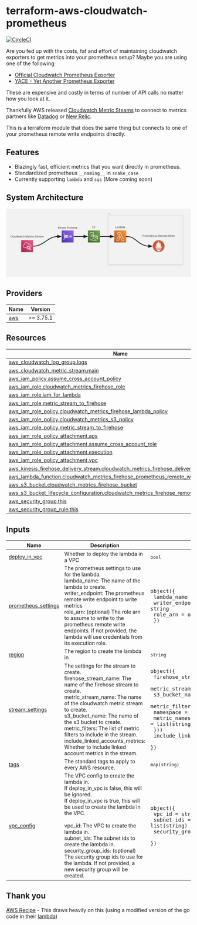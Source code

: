# terraform-aws-cloudwatch-prometheus

[![CircleCI](https://dl.circleci.com/status-badge/img/gh/signal-ai/terraform-aws-cloudwatch-prometheus/tree/main.svg?style=svg)](https://dl.circleci.com/status-badge/redirect/gh/signal-ai/terraform-aws-cloudwatch-prometheus/tree/main)

Are you fed up with the costs, faf and effort of maintaining cloudwatch exporters to get metrics into your prometheus setup?
Maybe you are using one of the following:

- [Official Cloudwatch Prometheus Exporter](https://github.com/prometheus/cloudwatch_exporter)
- [YACE - Yet Another Prometheus Exporter](https://github.com/nerdswords/yet-another-cloudwatch-exporter)

These are expensive and costly in terms of number of API calls no matter how you look at it.

Thankfully AWS released [Cloudwatch Metric Steams](https://aws.amazon.com/blogs/aws/cloudwatch-metric-streams-send-aws-metrics-to-partners-and-to-your-apps-in-real-time/) to connect to metrics partners like [Datadog](https://www.datadoghq.com/) or [New Relic](https://newrelic.com/).

This is a terraform module that does the same thing but connects to one of your prometheus remote write endpoints directly.

## Features

- Blazingly fast, efficient metrics that you want directly in prometheus.
- Standardized prometheus  `__naming__` in `snake_case`
- Currently supporting `lambda` and `sqs` (More coming soon)

## System Architecture

![System Architecture](./images/system_architecture.png)

<!-- BEGIN_TF_DOCS -->
## Providers

| Name | Version |
|------|---------|
| <a name="provider_aws"></a> [aws](#provider\_aws) | >= 3.75.1 |

## Resources

| Name | Type |
|------|------|
| [aws_cloudwatch_log_group.logs](https://registry.terraform.io/providers/hashicorp/aws/latest/docs/resources/cloudwatch_log_group) | resource |
| [aws_cloudwatch_metric_stream.main](https://registry.terraform.io/providers/hashicorp/aws/latest/docs/resources/cloudwatch_metric_stream) | resource |
| [aws_iam_policy.assume_cross_account_policy](https://registry.terraform.io/providers/hashicorp/aws/latest/docs/resources/iam_policy) | resource |
| [aws_iam_role.cloudwatch_metrics_firehose_role](https://registry.terraform.io/providers/hashicorp/aws/latest/docs/resources/iam_role) | resource |
| [aws_iam_role.iam_for_lambda](https://registry.terraform.io/providers/hashicorp/aws/latest/docs/resources/iam_role) | resource |
| [aws_iam_role.metric_stream_to_firehose](https://registry.terraform.io/providers/hashicorp/aws/latest/docs/resources/iam_role) | resource |
| [aws_iam_role_policy.cloudwatch_metrics_firehose_lambda_policy](https://registry.terraform.io/providers/hashicorp/aws/latest/docs/resources/iam_role_policy) | resource |
| [aws_iam_role_policy.cloudwatch_metrics_s3_policy](https://registry.terraform.io/providers/hashicorp/aws/latest/docs/resources/iam_role_policy) | resource |
| [aws_iam_role_policy.metric_stream_to_firehose](https://registry.terraform.io/providers/hashicorp/aws/latest/docs/resources/iam_role_policy) | resource |
| [aws_iam_role_policy_attachment.aps](https://registry.terraform.io/providers/hashicorp/aws/latest/docs/resources/iam_role_policy_attachment) | resource |
| [aws_iam_role_policy_attachment.assume_cross_account_role](https://registry.terraform.io/providers/hashicorp/aws/latest/docs/resources/iam_role_policy_attachment) | resource |
| [aws_iam_role_policy_attachment.execution](https://registry.terraform.io/providers/hashicorp/aws/latest/docs/resources/iam_role_policy_attachment) | resource |
| [aws_iam_role_policy_attachment.vpc](https://registry.terraform.io/providers/hashicorp/aws/latest/docs/resources/iam_role_policy_attachment) | resource |
| [aws_kinesis_firehose_delivery_stream.cloudwatch_metrics_firehose_delivery_stream](https://registry.terraform.io/providers/hashicorp/aws/latest/docs/resources/kinesis_firehose_delivery_stream) | resource |
| [aws_lambda_function.cloudwatch_metrics_firehose_prometheus_remote_write](https://registry.terraform.io/providers/hashicorp/aws/latest/docs/resources/lambda_function) | resource |
| [aws_s3_bucket.cloudwatch_metrics_firehose_bucket](https://registry.terraform.io/providers/hashicorp/aws/latest/docs/resources/s3_bucket) | resource |
| [aws_s3_bucket_lifecycle_configuration.cloudwatch_metrics_firehose_remove_after_10_days](https://registry.terraform.io/providers/hashicorp/aws/latest/docs/resources/s3_bucket_lifecycle_configuration) | resource |
| [aws_security_group.this](https://registry.terraform.io/providers/hashicorp/aws/latest/docs/resources/security_group) | resource |
| [aws_security_group_rule.this](https://registry.terraform.io/providers/hashicorp/aws/latest/docs/resources/security_group_rule) | resource |

## Inputs

| Name | Description | Type | Default | Required |
|------|-------------|------|---------|:--------:|
| <a name="input_deploy_in_vpc"></a> [deploy\_in\_vpc](#input\_deploy\_in\_vpc) | Whether to deploy the lambda in a VPC | `bool` | `false` | no |
| <a name="input_prometheus_settings"></a> [prometheus\_settings](#input\_prometheus\_settings) | The prometheus settings to use for the lambda.<br/>  lambda\_name: The name of the lambda to create.<br/>  writer\_endpoint: The prometheus remote write endpoint to write metrics<br/>  role\_arn: (optional) The role arn to assume to write to the prometheus remote write endpoints. If not provided, the lambda will use credentials from its execution role. | <pre>object({<br/>    lambda_name = string<br/>    writer_endpoint = string<br/>    role_arn = optional(string)<br/>  })</pre> | n/a | yes |
| <a name="input_region"></a> [region](#input\_region) | The region to create the lambda in | `string` | n/a | yes |
| <a name="input_stream_settings"></a> [stream\_settings](#input\_stream\_settings) | The settings for the stream to create.<br/>  firehose\_stream\_name: The name of the firehose stream to create.<br/>  metric\_stream\_name: The name of the cloudwatch metric stream to create.<br/>  s3\_bucket\_name: The name of the s3 bucket to create.<br/>  metric\_filters: The list of metric filters to include in the stream.<br/>  include\_linked\_accounts\_metrics: Whether to include linked account metrics in the stream. | <pre>object({<br/>    firehose_stream_name = string<br/>    metric_stream_name = string<br/>    s3_bucket_name = string<br/>    metric_filters = list(object({<br/>      namespace = string<br/>      metric_names = list(string)<br/>    }))<br/>    include_linked_accounts_metrics = bool<br/>  })</pre> | n/a | yes |
| <a name="input_tags"></a> [tags](#input\_tags) | The standard tags to apply to every AWS resource. | `map(string)` | `{}` | no |
| <a name="input_vpc_config"></a> [vpc\_config](#input\_vpc\_config) | The VPC config to create the lambda in.<br/>  If deploy\_in\_vpc is false, this will be ignored.<br/>  If deploy\_in\_vpc is true, this will be used to create the lambda in the VPC.<br/><br/>  vpc\_id: The VPC to create the lambda in.<br/>  subnet\_ids: The subnet ids to create the lambda in.<br/>  security\_group\_ids: (optional) The security group ids to use for the lambda. If not provided, a new security group will be created. | <pre>object({<br/>    vpc_id = string<br/>    subnet_ids = list(string)<br/>    security_group_ids = optional(list(string),[])<br/>  })</pre> | `null` | no |
<!-- END_TF_DOCS -->

## Thank you
[AWS Recipe](https://aws-observability.github.io/aws-o11y-recipes/recipes/lambda-cw-metrics-go-amp/) - This draws heavily on this (using a modified version of the go code in their [lambda](https://github.com/aws-observability/aws-o11y-recipes/tree/main/sandbox/CWMetricStreamExporter/lambda))
